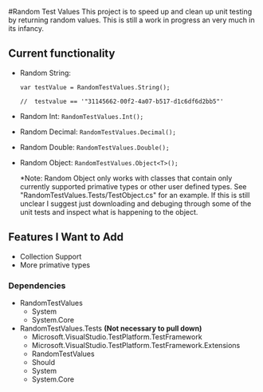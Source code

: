 #Random Test Values
This project is to speed up and clean up unit testing by returning random values.  This is still a work in progress an very much in its infancy.

## Current functionality
- Random String:
  
  `var testValue = RandomTestValues.String();`
  
  `//  testvalue == '"31145662-00f2-4a07-b517-d1c6df6d2bb5"'`
  
- Random Int: `RandomTestValues.Int();`
- Random Decimal: `RandomTestValues.Decimal();`
- Random Double: `RandomTestValues.Double();`
- Random Object: `RandomTestValues.Object<T>();`
  
  *Note: Random Object only works with classes that contain only currently supported primative types or other user defined types.  See "RandomTestValues.Tests/TestObject.cs" for an example.  If this is still unclear I suggest just downloading and debuging through some of the unit tests and inspect what is happening to the object.
  
## Features I Want to Add
- Collection Support
- More primative types

### Dependencies
- RandomTestValues
  - System
  - System.Core
- RandomTestValues.Tests **(Not necessary to pull down)**
  - Microsoft.VisualStudio.TestPlatform.TestFramework
  - Microsoft.VisualStudio.TestPlatform.TestFramework.Extensions
  - RandomTestValues
  - Should
  - System
  - System.Core
